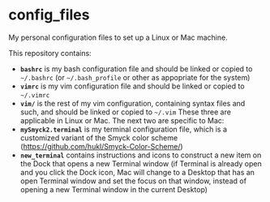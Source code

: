 # config_files
My personal configuration files to set up a Linux or Mac machine.

This repository contains:
- **``bashrc``** is my bash configuration file and should be linked or copied to ``~/.bashrc`` (or ``~/.bash_profile`` or other as appopriate for the system)
- **``vimrc``** is my vim configuration file and should be linked or copied to ``~/.vimrc``
- **``vim/``** is the rest of my vim configuration, containing syntax files and such, and should be linked or copied to ``~/.vim``
These three are applicable in Linux or Mac.  The next two are specific to Mac:
- **``mySmyck2.terminal``** is my terminal configuration file, which is a customized variant of the Smyck color scheme (https://github.com/hukl/Smyck-Color-Scheme/)
- **``new_terminal``** contains instructions and icons to construct a new item on the Dock that opens a new Terminal window (if Terminal is already open and you click the Dock icon, Mac will change to a Desktop that has an open Terminal window and set the focus on that window, instead of opening a new Terminal window in the current Desktop)
